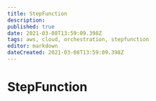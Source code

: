 ```yaml
---
title: StepFunction
description: 
published: true
date: 2021-03-08T13:59:09.398Z
tags: aws, cloud, orchestration, stepfunction
editor: markdown
dateCreated: 2021-03-08T13:59:09.398Z
---
```


# StepFunction
